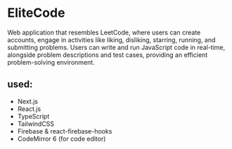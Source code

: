 # EliteCode
Web application that resembles LeetCode, where users can create accounts, engage in activities like liking, disliking, starring, running, and submitting problems. Users can write and run JavaScript code in real-time, alongside problem descriptions and test cases, providing an efficient problem-solving environment.

## used:
- Next.js
- React.js
- TypeScript
- TailwindCSS
- Firebase & react-firebase-hooks
- CodeMirror 6 (for code editor)
